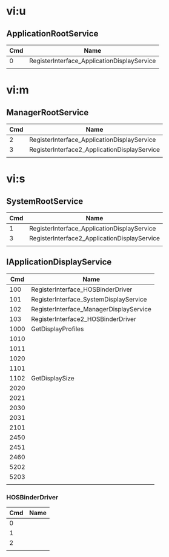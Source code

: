 # vi:u

## ApplicationRootService

| Cmd | Name                                         |
| --- | -------------------------------------------- |
| 0   | RegisterInterface\_ApplicationDisplayService |
|     |                                              |

# vi:m

## ManagerRootService

| Cmd | Name                                          |
| --- | --------------------------------------------- |
| 2   | RegisterInterface\_ApplicationDisplayService  |
| 3   | RegisterInterface2\_ApplicationDisplayService |
|     |                                               |

# vi:s

## SystemRootService

| Cmd | Name                                          |
| --- | --------------------------------------------- |
| 1   | RegisterInterface\_ApplicationDisplayService  |
| 3   | RegisterInterface2\_ApplicationDisplayService |
|     |                                               |

## IApplicationDisplayService

| Cmd  | Name                                     |
| ---- | ---------------------------------------- |
| 100  | RegisterInterface\_HOSBinderDriver       |
| 101  | RegisterInterface\_SystemDisplayService  |
| 102  | RegisterInterface\_ManagerDisplayService |
| 103  | RegisterInterface2\_HOSBinderDriver      |
| 1000 | GetDisplayProfiles                       |
| 1010 |                                          |
| 1011 |                                          |
| 1020 |                                          |
| 1101 |                                          |
| 1102 | GetDisplaySize                           |
| 2020 |                                          |
| 2021 |                                          |
| 2030 |                                          |
| 2031 |                                          |
| 2101 |                                          |
| 2450 |                                          |
| 2451 |                                          |
| 2460 |                                          |
| 5202 |                                          |
| 5203 |                                          |
|      |                                          |

### HOSBinderDriver

| Cmd | Name |
| --- | ---- |
| 0   |      |
| 1   |      |
| 2   |      |
|     |      |
